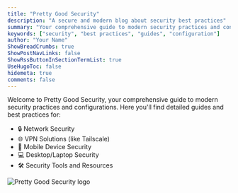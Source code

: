 ```yaml
---
title: "Pretty Good Security"
description: "A secure and modern blog about security best practices"
summary: "Your comprehensive guide to modern security practices and configurations"
keywords: ["security", "best practices", "guides", "configuration"]
author: "Your Name"
ShowBreadCrumbs: true
ShowPostNavLinks: false
ShowRssButtonInSectionTermList: true
UseHugoToc: false
hidemeta: true
comments: false
---
```


Welcome to Pretty Good Security, your comprehensive guide to modern security practices and configurations. Here you'll find detailed guides and best practices for:

- 🔒 Network Security
- 🌐 VPN Solutions (like Tailscale)
- 📱 Mobile Device Security
- 💻 Desktop/Laptop Security
- 🛠️ Security Tools and Resources

![Pretty Good Security logo](https://hawkinswood.github.io/prettygoodsecurity/images/prettygoodsecurity.png)